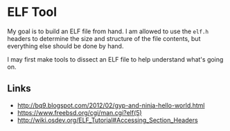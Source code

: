 # ELF Tool

My goal is to build an ELF file from hand.
I am allowed to use the `elf.h` headers to determine the size and structure of the file contents,
but everything else should be done by hand.

I may first make tools to dissect an ELF file to help understand what's going on.

## Links

- http://bq9.blogspot.com/2012/02/gyp-and-ninja-hello-world.html
- https://www.freebsd.org/cgi/man.cgi?elf(5)
- http://wiki.osdev.org/ELF_Tutorial#Accessing_Section_Headers

